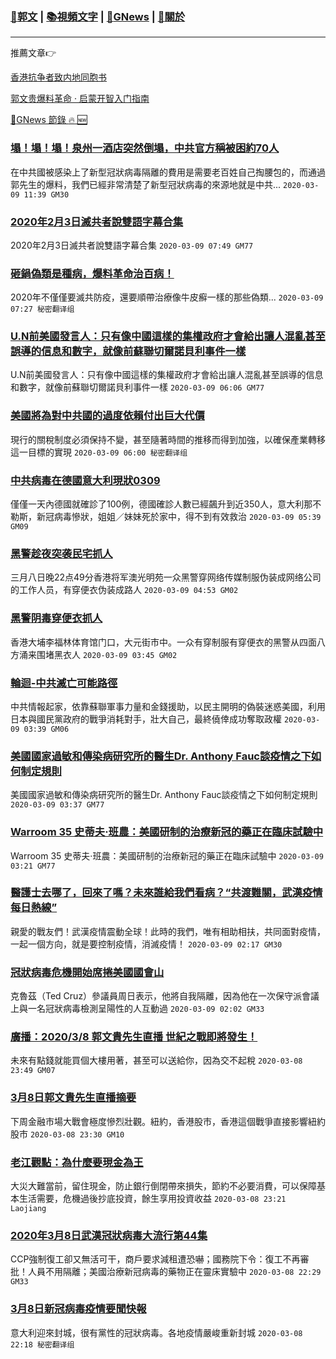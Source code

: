 ###  [:eagle:郭文](https://github.com/ourhimalayas/txt) | [:books:視頻文字](https://github.com/ourhimalayas/txt/blob/master/content/README.md) | [:newspaper:GNews](https://github.com/ourhimalayas/txt/blob/master/content/gnews/README.md) | [:pray:關於](https://github.com/ourhimalayas/home/tree/master/about)
---

推薦文章:point_right:

[香港抗争者致内地同胞书](https://github.com/ourhimalayas/news/blob/master/2019/08/a_letter_from_the_hong_kong_people.md)

[郭文贵爆料革命 · 启蒙开智入门指南](https://github.com/ourhimalayas/txt/issues/1)

[:newspaper:GNews 節錄 :fire: :new:](https://github.com/ourhimalayas/txt/blob/master/content/gnews/README.md) 



### [塌！塌！塌！泉州一酒店突然倒塌，中共官方稱被困約70人](/content/gnews/1/README.md)

在中共國被感染上了新型冠狀病毒隔離的費用是需要老百姓自己掏腰包的，而通過郭先生的爆料，我們已經非常清楚了新型冠狀病毒的來源地就是中共...  `2020-03-09 11:39 GM30`

### [2020年2月3日滅共者說雙語字幕合集](/content/gnews/2/README.md)

2020年2月3日滅共者說雙語字幕合集  `2020-03-09 07:49 GM77`

### [砸鍋偽類是種病，爆料革命治百病！](/content/gnews/3/README.md)

2020年不僅僅要滅共防疫，還要順帶治療像牛皮癬一樣的那些偽類...  `2020-03-09 07:27 秘密翻译组`

### [U.N前美國發言人：只有像中國這樣的集權政府才會給出讓人混亂甚至誤導的信息和數字，就像前蘇聯切爾諾貝利事件一樣](/content/gnews/4/README.md)

U.N前美國發言人：只有像中國這樣的集權政府才會給出讓人混亂甚至誤導的信息和數字，就像前蘇聯切爾諾貝利事件一樣  `2020-03-09 06:06 GM77`

### [美國將為對中共國的過度依賴付出巨大代價](/content/gnews/5/README.md)

現行的關稅制度必須保持不變，甚至隨著時間的推移而得到加強，以確保產業轉移這一目標的實現  `2020-03-09 06:00 秘密翻译组`

### [中共病毒在德國意大利現狀0309](/content/gnews/6/README.md)

僅僅一天內德國就確診了100例，德國確診人數已經飆升到近350人，意大利那不勒斯，新冠病毒慘狀，姐姐／妹妹死於家中，得不到有效救治  `2020-03-09 05:39 GM09`

### [黑警趁夜突袭民宅抓人](/content/gnews/7/README.md)

三月八日晚22点49分香港将军澳光明苑一众黑警穿网络传媒制服伪装成网络公司的工作人员，有穿便衣伪装成路人  `2020-03-09 04:53 GM02`

### [黑警阴毒穿便衣抓人](/content/gnews/8/README.md)

香港大埔李福林体育馆门口，大元街市中。一众有穿制服有穿便衣的黑警从四面八方涌来围堵黑衣人  `2020-03-09 03:45 GM02`

### [輪迴-中共滅亡可能路徑](/content/gnews/9/README.md)

中共情報起家，依靠蘇聯軍事力量和金錢援助，以民主開明的偽裝迷惑美國，利用日本與國民黨政府的戰爭消耗對手，壯大自己，最終僥倖成功奪取政權  `2020-03-09 03:39 GM06`

### [美國國家過敏和傳染病研究所的醫生Dr. Anthony Fauc談疫情之下如何制定規則](/content/gnews/10/README.md)

美國國家過敏和傳染病研究所的醫生Dr. Anthony Fauc談疫情之下如何制定規則  `2020-03-09 03:37 GM77`

### [Warroom 35 史蒂夫·班農：美國研制的治療新冠的藥正在臨床試驗中](/content/gnews/11/README.md)

Warroom 35 史蒂夫·班農：美國研制的治療新冠的藥正在臨床試驗中  `2020-03-09 03:21 GM77`

### [醫護士去哪了，回來了嗎？未來誰給我們看病？“共渡難關，武漢疫情每日熱線”](/content/gnews/12/README.md)

親愛的戰友們！武漢疫情震動全球！此時的我們，唯有相助相扶，共同面對疫情，一起一個方向，就是要控制疫情，消滅疫情！  `2020-03-09 02:17 GM30`

### [冠狀病毒危機開始席捲美國國會山](/content/gnews/13/README.md)

克魯茲（Ted Cruz）參議員周日表示，他將自我隔離，因為他在一次保守派會議上與一名冠狀病毒檢測呈陽性的人互動過  `2020-03-09 02:02 GM33`

### [廣播：2020/3/8 郭文貴先生直播 世紀之戰即將發生！](/content/gnews/14/README.md)

未來有點錢就能買個大樓用著，甚至可以送給你，因為交不起稅  `2020-03-08 23:49 GM07`

### [3月8日郭文貴先生直播摘要](/content/gnews/15/README.md)

下周金融市場大戰會極度慘烈壯觀。紐約，香港股市，香港這個戰爭直接影響紐約股市  `2020-03-08 23:30 GM10`

### [老江觀點：為什麼要現金為王](/content/gnews/16/README.md)

大災大難當前，留住現金，防止銀行倒閉帶來損失，節約不必要消費，可以保障基本生活需要，危機過後抄底投資，餘生享用投資收益  `2020-03-08 23:21 Laojiang`

### [2020年3月8日武漢冠狀病毒大流行第44集](/content/gnews/17/README.md)

CCP強制復工卻又無活可干，商戶要求減租遭恐嚇；國務院下令：復工不再審批！人員不用隔離；美國治療新冠病毒的藥物正在靈床實驗中  `2020-03-08 22:29 GM33`

### [3月8日新冠病毒疫情要聞快報](/content/gnews/18/README.md)

意大利迎來封城，很有黨性的冠狀病毒。各地疫情嚴峻重新封城  `2020-03-08 22:18 秘密翻译组`

